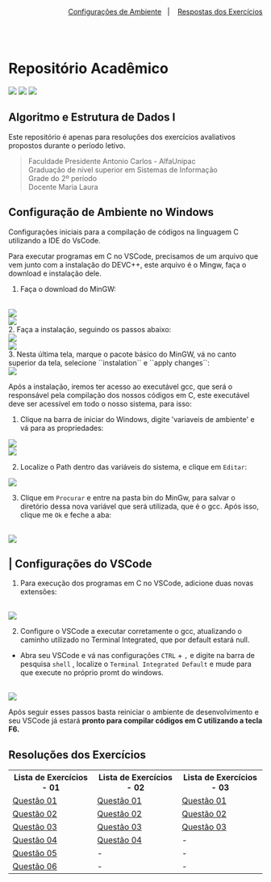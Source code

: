 <p align="right">
  <a href="#configuração-de-ambiente-no-windows">Configurações de Ambiente</a>&nbsp;&nbsp;&nbsp;|&nbsp;&nbsp;&nbsp;
  <a href="#resoluções-dos-exercícios">Respostas dos Exercícios</a>
</p>

<br> <br>

# Repositório Acadêmico
![](https://img.shields.io/badge/c-000000?style=for-the-badge&logo=cc&logoColor=white)
![](https://img.shields.io/badge/Markdown-000000?style=for-the-badge&logo=markdown&logoColor=white)
![](https://img.shields.io/badge/Visual_Studio_Code-0078D4?style=for-the-badge&logo=visual%20studio%20code&logoColor=white)

## Algoritmo e Estrutura de Dados I
Este repositório é apenas para resoluções dos exercícios avaliativos propostos durante o período letivo.

> Faculdade Presidente Antonio Carlos - AlfaUnipac <br>
Graduação de nível superior em Sistemas de Informação <br>
Grade do 2º período<br>
Docente Maria Laura

## Configuração de Ambiente no Windows
Configurações iniciais para a compilação de códigos na linguagem C utilizando a IDE do VsCode. <br>

Para executar programas em C no VSCode, precisamos de um arquivo que vem junto com a instalação do DEVC++, este arquivo é o Mingw, faça o download e instalação dele. 
<br>
1. Faça o download do MinGW:
<br>
<img src="assets/t1-mingw.png">
<br> 
<img src="assets/t2-mingw.png">
<br>
2. Faça a instalação, seguindo os passos abaixo:
<br>
<img src="assets/t3-mingw.png">
<br>
<img src="assets/t4-mingw.png">
<br>
3. Nesta última tela, marque o pacote básico do MinGW, vá no canto superior da tela, selecione ``instalation`` e ``apply changes``:
<br>
<img src="assets/t5-mingw.png">

Após a instalação, iremos ter acesso ao executável gcc, que será o responsável pela compilação dos nossos códigos em C, este executável deve ser acessível em todo o nosso sistema, para isso:
<br>
1. Clique na barra de iniciar do Windows, digite 'variaveis de ambiente' e vá para as propriedades: 

<img src="assets/v1-sist.png">
<br>
<img src="assets/v2-sist.png">
<br>

2. Localize o Path dentro das variáveis do sistema, e clique em ``Editar``:

<img src="assets/v3-sist.png">

3. Clique em ``Procurar`` e entre na pasta bin do MinGw, para salvar o diretório dessa nova variável que será utilizada, que é o gcc. Após isso, clique me ``Ok`` e feche a aba:
<br>
<img src="assets/v4-sist.png">

## | Configurações do VSCode

1. Para execução dos programas em C no VSCode, adicione duas novas extensões: 
<br>
<img src="assets/t2-vscode.png">

2. Configure o VSCode a executar corretamente o gcc, atualizando o caminho utilizado no Terminal Integrated, que por default estará null. 

- Abra seu VSCode e vá nas configurações ``CTRL`` + ``,`` e digite na barra de pesquisa ``shell`` , localize o ``Terminal Integrated Default`` e mude para que execute no próprio promt do windows.

<br>
<img src="assets/t1-vscode.png">
<br>

Após seguir esses passos basta reiniciar o ambiente de desenvolvimento e seu VSCode já estará <b>pronto para compilar códigos em C utilizando a tecla F6.</b>

## Resoluções dos Exercícios
<table>
    <tr>
        <th>Lista de Exercícios - 01</th>
        <th>Lista de Exercícios - 02</th>
        <th>Lista de Exercícios - 03</th>
    </tr>
    <tr>
        <td><a href="./lista_01/questao_01.c">Questão 01</a></td>
        <td><a href="./lista_02/questao_01.c">Questão 01</a></td>
        <td><a href="./lista_03/questao_01.c">Questão 01</a></td>
    </tr>
    <tr>
        <td><a href="./lista_01/questao_02.c">Questão 02</a></td>
        <td><a href="./lista_02/questao_02.c">Questão 02</a></td>
        <td><a href="./lista_03/questao_01.c">Questão 02</a></td>
    </tr>
    <tr>
        <td><a href="./lista_01/questao_03.c">Questão 03</a></td>
        <td><a href="./lista_02/questao_03.c">Questão 03</a></td>
        <td><a href="./lista_03/questao_01.c">Questão 03</a></td>
    </tr>
    <tr>
        <td><a href="./lista_01/questao_04.c">Questão 04</a></td>
        <td><a href="./lista_02/questao_04.c">Questão 04</a></td>
        <td>-</td>
    </tr>
    <tr>
        <td><a href="./lista_01/questao_05.c">Questão 05</a></td>
        <td>-</td>
        <td>-</td>
    </tr>
    <tr>
        <td><a href="./lista_01/questao_06.c">Questão 06</a></td>
        <td>-</td>
        <td>-</td>
    </tr>
    
</table>

